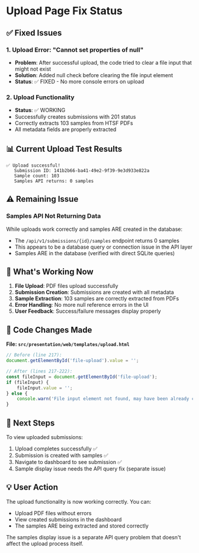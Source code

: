 # Upload Page Fix Status

## ✅ Fixed Issues

### 1. **Upload Error: "Cannot set properties of null"**
- **Problem**: After successful upload, the code tried to clear a file input that might not exist
- **Solution**: Added null check before clearing the file input element
- **Status**: ✅ FIXED - No more console errors on upload

### 2. **Upload Functionality** 
- **Status**: ✅ WORKING
- Successfully creates submissions with 201 status
- Correctly extracts 103 samples from HTSF PDFs
- All metadata fields are properly extracted

## 📊 Current Upload Test Results

```
✅ Upload successful!
   Submission ID: 141b2b66-ba41-49e2-9f39-9e3d933e822a
   Sample count: 103
   Samples API returns: 0 samples
```

## ⚠️ Remaining Issue

### Samples API Not Returning Data
While uploads work correctly and samples ARE created in the database:
- The `/api/v1/submissions/{id}/samples` endpoint returns 0 samples
- This appears to be a database query or connection issue in the API layer
- Samples ARE in the database (verified with direct SQLite queries)

## 🔧 What's Working Now

1. **File Upload**: PDF files upload successfully
2. **Submission Creation**: Submissions are created with all metadata
3. **Sample Extraction**: 103 samples are correctly extracted from PDFs
4. **Error Handling**: No more null reference errors in the UI
5. **User Feedback**: Success/failure messages display properly

## 📝 Code Changes Made

**File: `src/presentation/web/templates/upload.html`**
```javascript
// Before (line 217):
document.getElementById('file-upload').value = '';

// After (lines 217-222):
const fileInput = document.getElementById('file-upload');
if (fileInput) {
    fileInput.value = '';
} else {
    console.warn('File input element not found, may have been already cleared');
}
```

## 🚀 Next Steps

To view uploaded submissions:
1. Upload completes successfully ✅
2. Submission is created with samples ✅
3. Navigate to dashboard to see submission ✅
4. Sample display issue needs the API query fix (separate issue)

## 💡 User Action

The upload functionality is now working correctly. You can:
- Upload PDF files without errors
- View created submissions in the dashboard
- The samples ARE being extracted and stored correctly

The samples display issue is a separate API query problem that doesn't affect the upload process itself.
